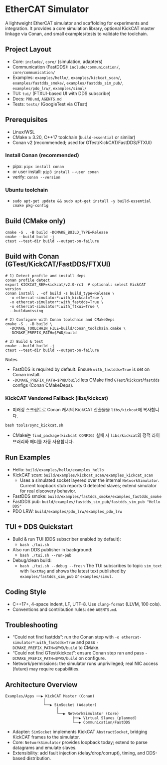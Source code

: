# EtherCAT Simulator

A lightweight EtherCAT simulator and scaffolding for experiments and integration. It provides a core simulation library, optional KickCAT master linkage via Conan, and small examples/tests to validate the toolchain.

## Project Layout
- Core: `include/`, `core/` (simulation, adapters)
- Communication (FastDDS): `include/communication/`, `core/communication/`
- Examples: `examples/hello/`, `examples/kickcat_scan/`, `examples/fastdds_smoke/`, `examples/fastdds_sim_pub/`, `examples/pdo_lrw/`, `examples/simul/`
- TUI: `tui/` (FTXUI-based UI with DDS subscribe)
- Docs: `PRD.md`, `AGENTS.md`
- Tests: `tests/` (GoogleTest via CTest)

## Prerequisites
- Linux/WSL
- CMake ≥ 3.20, C++17 toolchain (`build-essential` or similar)
- Conan v2 (recommended; used for GTest/KickCAT/FastDDS/FTXUI)

### Install Conan (recommended)
- pipx: `pipx install conan`
- or user install: `pip3 install --user conan`
- verify: `conan --version`

### Ubuntu toolchain
- `sudo apt-get update && sudo apt-get install -y build-essential cmake pkg-config`

## Build (CMake only)
```
cmake -S . -B build -DCMAKE_BUILD_TYPE=Release
cmake --build build -j
ctest --test-dir build --output-on-failure
```

## Build with Conan (GTest/KickCAT/FastDDS/FTXUI)
```
# 1) Detect profile and install deps
conan profile detect
export KICKCAT_REF=kickcat/v2.0-rc1  # optional: select KickCAT version
conan install . -of build -s build_type=Release \
  -o ethercat-simulator*:with_kickcat=True \
  -o ethercat-simulator*:with_fastdds=True \
  -o ethercat-simulator*:with_ftxui=True \
  --build=missing

# 2) Configure with Conan toolchain and CMakeDeps
cmake -S . -B build \
  -DCMAKE_TOOLCHAIN_FILE=build/conan_toolchain.cmake \
  -DCMAKE_PREFIX_PATH=$PWD/build

# 3) Build & test
cmake --build build -j
ctest --test-dir build --output-on-failure
```
Notes
- FastDDS is required by default. Ensure `with_fastdds=True` is set on Conan install.
- `-DCMAKE_PREFIX_PATH=$PWD/build` lets CMake find `GTest`/`kickcat`/`fastdds` configs (Conan CMakeDeps).

### KickCAT Vendored Fallback (libs/kickcat)
- 미러링 스크립트로 Conan 캐시의 KickCAT 산출물을 `libs/kickcat`에 복사합니다.
```
bash tools/sync_kickcat.sh
```
- CMake는 `find_package(kickcat CONFIG)` 실패 시 `libs/kickcat`의 정적 라이브러리와 헤더를 자동 사용합니다.

## Run Examples
- Hello: `build/examples/hello/examples_hello`
- KickCAT scan: `build/examples/kickcat_scan/examples_kickcat_scan`
  - Uses a simulated socket layered over the internal `NetworkSimulator`. Current loopback stub reports 0 detected slaves; extend simulator for real discovery behavior.
 - FastDDS smoke: `build/examples/fastdds_smoke/examples_fastdds_smoke`
 - FastDDS pub: `build/examples/fastdds_sim_pub/fastdds_sim_pub "Hello DDS"`
 - PDO LRW: `build/examples/pdo_lrw/examples_pdo_lrw`

## TUI + DDS Quickstart
- Build & run TUI (DDS subscriber enabled by default):
  - `bash ./tui.sh`
- Also run DDS publisher in background:
  - `bash ./tui.sh --run-pub`
- Debug/clean build:
  - `bash ./tui.sh --debug --fresh`
The TUI subscribes to topic `sim_text` with `TextMsg` and shows the latest text published by `examples/fastdds_sim_pub` or `examples/simul`.

## Coding Style
- C++17+, 4-space indent, LF, UTF-8. Use `clang-format` (LLVM, 100 cols).
- Conventions and contribution rules: see `AGENTS.md`.

## Troubleshooting
- “Could not find fastdds”: run the Conan step with `-o ethercat-simulator*:with_fastdds=True` and pass `-DCMAKE_PREFIX_PATH=$PWD/build` to CMake.
- “Could not find GTest/kickcat”: ensure Conan step ran and pass `-DCMAKE_PREFIX_PATH=$PWD/build` on configure.
- Network/permissions: the simulator runs unprivileged; real NIC access (future) may require capabilities.

## Architecture Overview
```
Examples/Apps ──▶ KickCAT Master (Conan)
                 │
                 └──▶ SimSocket (Adapter)
                       │
                       └──▶ NetworkSimulator (Core)
                              ├──▶ Virtual Slaves (planned)
                              └──▶ Communication/FastDDS
```
- Adapter: `SimSocket` implements KickCAT `AbstractSocket`, bridging KickCAT frames to the simulator.
- Core: `NetworkSimulator` provides loopback today; extend to parse datagrams and emulate slaves.
- Extensibility: add fault injection (delay/drop/corrupt), timing, and DDS-based distribution.
